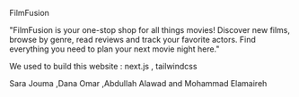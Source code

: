 
FilmFusion 

"FilmFusion is your one-stop shop for all things movies! Discover new films, browse by genre, read reviews and track your favorite actors. Find everything you need to plan your next movie night here."

We used to build this website : next.js , tailwindcss

Sara Jouma ,Dana Omar ,Abdullah Alawad and Mohammad Elamaireh